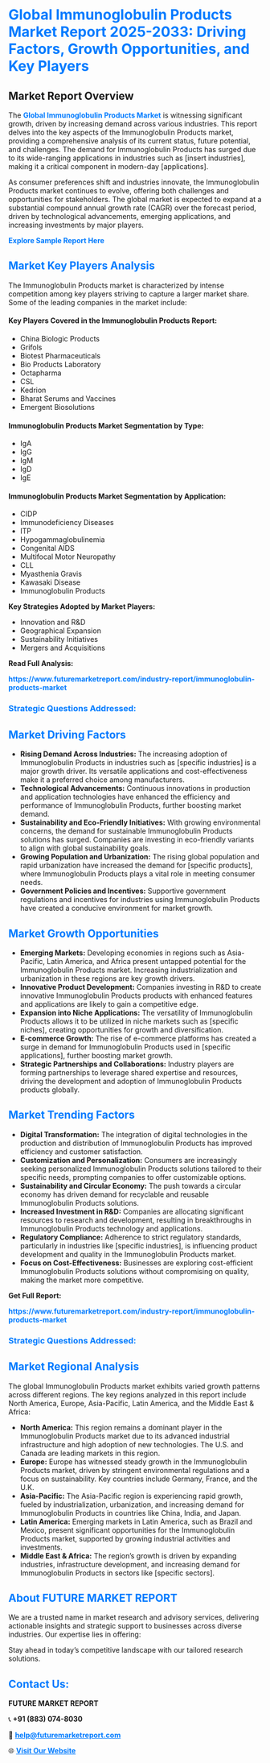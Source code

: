 <h1 style="color: #007BFF;">Global Immunoglobulin Products Market Report 2025-2033: Driving Factors, Growth Opportunities, and Key Players</h1>

<section id="overview">
<h2>Market Report Overview</h2>
<p>The <a href="https://www.futuremarketreport.com/industry-report/immunoglobulin-products-market" style="color: #007BFF; text-decoration: none;"><strong>Global Immunoglobulin Products Market</strong></a> is witnessing significant growth, driven by increasing demand across various industries. This report delves into the key aspects of the Immunoglobulin Products market, providing a comprehensive analysis of its current status, future potential, and challenges. The demand for Immunoglobulin Products has surged due to its wide-ranging applications in industries such as [insert industries], making it a critical component in modern-day [applications].</p>
<p>As consumer preferences shift and industries innovate, the Immunoglobulin Products market continues to evolve, offering both challenges and opportunities for stakeholders. The global market is expected to expand at a substantial compound annual growth rate (CAGR) over the forecast period, driven by technological advancements, emerging applications, and increasing investments by major players.</p>
</section>

<section id="overview">
<p><a href="https://www.futuremarketreport.com/request-sample/reportId=107474" style="color: #007BFF; text-decoration: none;"><strong>Explore Sample Report Here</strong></a></p>
</section>

<section id="key-players">
<h2 style="color: #007BFF;">Market Key Players Analysis</h2>
<p>The Immunoglobulin Products market is characterized by intense competition among key players striving to capture a larger market share. Some of the leading companies in the market include:</p>
<h4>Key Players Covered in the Immunoglobulin Products Report:</h4>
<ul><li>China Biologic Products</li><li>Grifols</li><li>Biotest Pharmaceuticals</li><li>Bio Products Laboratory</li><li>Octapharma</li><li>CSL</li><li>Kedrion</li><li>Bharat Serums and Vaccines</li><li>Emergent Biosolutions</li></ul>
<h4>Immunoglobulin Products Market Segmentation by Type:</h4>
<ul><li>IgA</li><li>IgG</li><li>IgM</li><li>IgD</li><li>IgE</li></ul>

<h4>Immunoglobulin Products Market Segmentation by Application:</h4>
<ul><li>CIDP</li><li>Immunodeficiency Diseases</li><li>ITP</li><li>Hypogammaglobulinemia</li><li>Congenital AIDS</li><li>Multifocal Motor Neuropathy</li><li>CLL</li><li>Myasthenia Gravis</li><li>Kawasaki Disease</li><li>Immunoglobulin Products</li></ul>
<p><strong>Key Strategies Adopted by Market Players:</strong></p>
<ul>
<li>Innovation and R&D</li>
<li>Geographical Expansion</li>
<li>Sustainability Initiatives</li>
<li>Mergers and Acquisitions</li>
</ul>
</section>

<section>
<p><strong>Read Full Analysis: </strong></p><a href="https://www.futuremarketreport.com/industry-report/immunoglobulin-products-market" style="color: #007BFF; text-decoration: none;"><strong>https://www.futuremarketreport.com/industry-report/immunoglobulin-products-market</strong></a>
<h3 style="color: #007BFF;">Strategic Questions Addressed:</h3>
</section>

<section id="driving-factors">
<h2 style="color: #007BFF;">Market Driving Factors</h2>
<ul>
<li><strong>Rising Demand Across Industries:</strong> The increasing adoption of Immunoglobulin Products in industries such as [specific industries] is a major growth driver. Its versatile applications and cost-effectiveness make it a preferred choice among manufacturers.</li>
<li><strong>Technological Advancements:</strong> Continuous innovations in production and application technologies have enhanced the efficiency and performance of Immunoglobulin Products, further boosting market demand.</li>
<li><strong>Sustainability and Eco-Friendly Initiatives:</strong> With growing environmental concerns, the demand for sustainable Immunoglobulin Products solutions has surged. Companies are investing in eco-friendly variants to align with global sustainability goals.</li>
<li><strong>Growing Population and Urbanization:</strong> The rising global population and rapid urbanization have increased the demand for [specific products], where Immunoglobulin Products plays a vital role in meeting consumer needs.</li>
<li><strong>Government Policies and Incentives:</strong> Supportive government regulations and incentives for industries using Immunoglobulin Products have created a conducive environment for market growth.</li>
</ul>
</section>

<section id="growth-opportunities">
<h2 style="color: #007BFF;">Market Growth Opportunities</h2>
<ul>
<li><strong>Emerging Markets:</strong> Developing economies in regions such as Asia-Pacific, Latin America, and Africa present untapped potential for the Immunoglobulin Products market. Increasing industrialization and urbanization in these regions are key growth drivers.</li>
<li><strong>Innovative Product Development:</strong> Companies investing in R&D to create innovative Immunoglobulin Products products with enhanced features and applications are likely to gain a competitive edge.</li>
<li><strong>Expansion into Niche Applications:</strong> The versatility of Immunoglobulin Products allows it to be utilized in niche markets such as [specific niches], creating opportunities for growth and diversification.</li>
<li><strong>E-commerce Growth:</strong> The rise of e-commerce platforms has created a surge in demand for Immunoglobulin Products used in [specific applications], further boosting market growth.</li>
<li><strong>Strategic Partnerships and Collaborations:</strong> Industry players are forming partnerships to leverage shared expertise and resources, driving the development and adoption of Immunoglobulin Products products globally.</li>
</ul>
</section>

<section id="trending-factors">
<h2 style="color: #007BFF;">Market Trending Factors</h2>
<ul>
<li><strong>Digital Transformation:</strong> The integration of digital technologies in the production and distribution of Immunoglobulin Products has improved efficiency and customer satisfaction.</li>
<li><strong>Customization and Personalization:</strong> Consumers are increasingly seeking personalized Immunoglobulin Products solutions tailored to their specific needs, prompting companies to offer customizable options.</li>
<li><strong>Sustainability and Circular Economy:</strong> The push towards a circular economy has driven demand for recyclable and reusable Immunoglobulin Products solutions.</li>
<li><strong>Increased Investment in R&D:</strong> Companies are allocating significant resources to research and development, resulting in breakthroughs in Immunoglobulin Products technology and applications.</li>
<li><strong>Regulatory Compliance:</strong> Adherence to strict regulatory standards, particularly in industries like [specific industries], is influencing product development and quality in the Immunoglobulin Products market.</li>
<li><strong>Focus on Cost-Effectiveness:</strong> Businesses are exploring cost-efficient Immunoglobulin Products solutions without compromising on quality, making the market more competitive.</li>
</ul>
</section>

<section>
<p><strong>Get Full Report: </strong></p><a href="https://www.futuremarketreport.com/industry-report/immunoglobulin-products-market" style="color: #007BFF; text-decoration: none;"><strong>https://www.futuremarketreport.com/industry-report/immunoglobulin-products-market</strong></a>
<h3 style="color: #007BFF;">Strategic Questions Addressed:</h3>
</section>


<section id="regional-analysis">
<h2 style="color: #007BFF;">Market Regional Analysis</h2>
<p>The global Immunoglobulin Products market exhibits varied growth patterns across different regions. The key regions analyzed in this report include North America, Europe, Asia-Pacific, Latin America, and the Middle East & Africa:</p>
<ul>
<li><strong>North America:</strong> This region remains a dominant player in the Immunoglobulin Products market due to its advanced industrial infrastructure and high adoption of new technologies. The U.S. and Canada are leading markets in this region.</li>
<li><strong>Europe:</strong> Europe has witnessed steady growth in the Immunoglobulin Products market, driven by stringent environmental regulations and a focus on sustainability. Key countries include Germany, France, and the U.K.</li>
<li><strong>Asia-Pacific:</strong> The Asia-Pacific region is experiencing rapid growth, fueled by industrialization, urbanization, and increasing demand for Immunoglobulin Products in countries like China, India, and Japan.</li>
<li><strong>Latin America:</strong> Emerging markets in Latin America, such as Brazil and Mexico, present significant opportunities for the Immunoglobulin Products market, supported by growing industrial activities and investments.</li>
<li><strong>Middle East & Africa:</strong> The region’s growth is driven by expanding industries, infrastructure development, and increasing demand for Immunoglobulin Products in sectors like [specific sectors].</li>
</ul>
</section>

<footer>
<h2 style="color: #007BFF;">About FUTURE MARKET REPORT</h2>
<p>We are a trusted name in market research and advisory services, delivering actionable insights and strategic support to businesses across diverse industries. Our expertise lies in offering:</p>

<p>Stay ahead in today’s competitive landscape with our tailored research solutions.</p>

<h2 style="color: #007BFF;">Contact Us:</h2>
<p><strong>FUTURE MARKET REPORT</strong></p>
<p>📞 <strong>+91 (883) 074-8030</strong></p>
<p>📧 <strong><a href="mailto:help@futuremarketreport.com" style="color: #007BFF;">help@futuremarketreport.com</a></strong></p>
<p>🌐 <strong><a href="https://www.futuremarketreport.com/" style="color: #007BFF;">Visit Our Website</a></strong></p>
</footer>